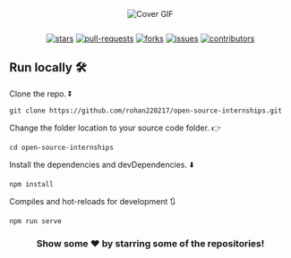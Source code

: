 <div align="center">
<img alt="Cover GIF" src="https://github.com/hrithik254/open-source-internships/blob/main/src/assets/cover.gif" />
<br />
<br />

<p align ="center" style="margin-top: 10px">
<a href = "https://github.com/rohan220217/open-source-internships/stargazers"><img alt="stars" src="https://img.shields.io/github/stars/rohan220217/open-source-internships?style=flat&labelColor=343b41"/></a>
<a href ="https://github.com/rohan220217/open-source-internships/pulls"><img alt="pull-requests" src="https://img.shields.io/github/issues-pr/rohan220217/open-source-internships?style=flat&labelColor=343b41"/></a>
<a href = "https://github.com/rohan220217/open-source-internships/network/members"><img alt="forks" src="https://img.shields.io/github/forks/rohan220217/open-source-internships?style=flat&labelColor=343b41"/></a>
<a href = "https://github.com/rohan220217/open-source-internships/issues"><img alt="issues" src="https://img.shields.io/github/issues/rohan220217/open-source-internships?style=flat&labelColor=343b41"/></a>
<a href = "https://github.com/rohan220217/open-source-internships/graphs/contributors"><img alt="contributors" src="https://img.shields.io/github/contributors/rohan220217/open-source-internships?style=flat&labelColor=343b41"/></a>

</p>

</div>


## Run locally 🛠

Clone the repo. ⏬
```
git clone https://github.com/rohan220217/open-source-internships.git
```
Change the folder location to your source code folder. 👉
```
cd open-source-internships
```

Install the dependencies and devDependencies. ⬇️
```
npm install
```
Compiles and hot-reloads for development 🔃
```
npm run serve
```
<!--
### Compiles and minifies for production
```
npm run build
```
### Customize configuration
See [Configuration Reference](https://cli.vuejs.org/config/).
-->


<div align="center">

### Show some ❤️ by starring some of the repositories!
</div>
